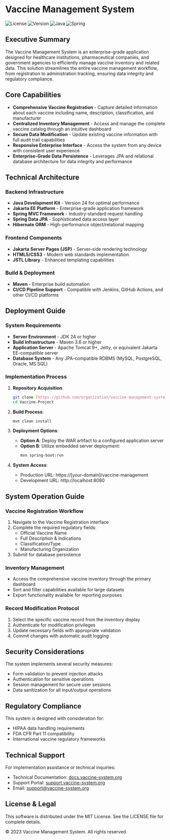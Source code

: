 # Vaccine Management System

![License](https://img.shields.io/badge/license-MIT-blue.svg)
![Version](https://img.shields.io/badge/version-1.0.0-green.svg)
![Java](https://img.shields.io/badge/Java-24-orange.svg)
![Spring](https://img.shields.io/badge/Spring-Latest-brightgreen.svg)

## Executive Summary

The Vaccine Management System is an enterprise-grade application designed for healthcare institutions, pharmaceutical companies, and government agencies to efficiently manage vaccine inventory and related data. This solution streamlines the entire vaccine management workflow, from registration to administration tracking, ensuring data integrity and regulatory compliance.

## Core Capabilities

- **Comprehensive Vaccine Registration** - Capture detailed information about each vaccine including name, description, classification, and manufacturer
- **Centralized Inventory Management** - Access and manage the complete vaccine catalog through an intuitive dashboard
- **Secure Data Modification** - Update existing vaccine information with full audit trail capabilities
- **Responsive Enterprise Interface** - Access the system from any device with consistent user experience
- **Enterprise-Grade Data Persistence** - Leverages JPA and relational database architecture for data integrity and performance

## Technical Architecture

### Backend Infrastructure
- **Java Development Kit** - Version 24 for optimal performance
- **Jakarta EE Platform** - Enterprise-grade application framework
- **Spring MVC Framework** - Industry-standard request handling
- **Spring Data JPA** - Sophisticated data access layer
- **Hibernate ORM** - High-performance object/relational mapping

### Frontend Components
- **Jakarta Server Pages (JSP)** - Server-side rendering technology
- **HTML5/CSS3** - Modern web standards implementation
- **JSTL Library** - Enhanced templating capabilities

### Build & Deployment
- **Maven** - Enterprise build automation
- **CI/CD Pipeline Support** - Compatible with Jenkins, GitHub Actions, and other CI/CD platforms

## Deployment Guide

### System Requirements
- **Server Environment** - JDK 24 or higher
- **Build Infrastructure** - Maven 3.6 or higher
- **Application Server** - Apache Tomcat 9+, Jetty, or equivalent Jakarta EE-compatible server
- **Database System** - Any JPA-compatible RDBMS (MySQL, PostgreSQL, Oracle, MS SQL)

### Implementation Process

1. **Repository Acquisition**:
   ```bash
   git clone [https://github.com/organization/vaccine-management-system.git](https://github.com/sou060/Vaccine-Project.git)
   cd Vaccine-Project
   ```

2. **Build Process**:
   ```bash
   mvn clean install
   ```

3. **Deployment Options**:
   - **Option A**: Deploy the WAR artifact to a configured application server
   - **Option B**: Utilize embedded server deployment:
     ```bash
     mvn spring-boot:run
     ```

4. **System Access**:
   - Production URL: https://[your-domain]/vaccine-management
   - Development URL: http://localhost:8080

## System Operation Guide

### Vaccine Registration Workflow
1. Navigate to the Vaccine Registration interface
2. Complete the required regulatory fields:
   - Official Vaccine Name
   - Full Description & Indications
   - Classification/Type
   - Manufacturing Organization
3. Submit for database persistence

### Inventory Management
- Access the comprehensive vaccine inventory through the primary dashboard
- Sort and filter capabilities available for large datasets
- Export functionality available for reporting purposes

### Record Modification Protocol
1. Select the specific vaccine record from the inventory display
2. Authenticate for modification privileges
3. Update necessary fields with appropriate validation
4. Commit changes with automatic audit logging

## Security Considerations

The system implements several security measures:
- Form validation to prevent injection attacks
- Authentication for sensitive operations
- Session management for secure user sessions
- Data sanitization for all input/output operations

## Regulatory Compliance

This system is designed with consideration for:
- HIPAA data handling requirements
- FDA CFR Part 11 compatibility
- International vaccine regulatory frameworks

## Technical Support

For implementation assistance or technical inquiries:
- Technical Documentation: [docs.vaccine-system.org](https://docs.vaccine-system.org)
- Support Portal: [support.vaccine-system.org](https://support.vaccine-system.org)
- Email: support@vaccine-system.org

## License & Legal

This software is distributed under the MIT License. See the LICENSE file for complete details.

© 2023 Vaccine Management System. All rights reserved.
